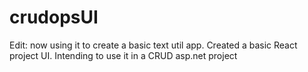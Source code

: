 # crudopsUI
Edit: now using it to create a basic text util app.
 Created a basic React project UI. Intending to use it in a CRUD asp.net project
